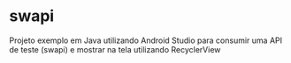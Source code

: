 # swapi

Projeto exemplo em Java utilizando Android Studio para consumir uma API de teste (swapi) e mostrar na tela utilizando RecyclerView
